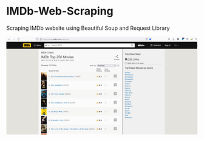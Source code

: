 # IMDb-Web-Scraping
Scraping IMDb website using Beautiful Soup and Request Library

<img src = "images/Screenshot 2022-03-08 131718.png" width = "700">